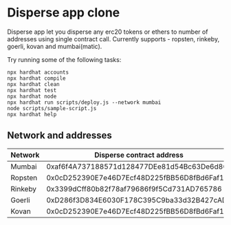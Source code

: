 # Disperse app clone

Disperse app let you disperse any erc20 tokens or ethers to number of addresses using single contract call.
Currently supports - ropsten, rinkeby, goerli, kovan and mumbai(matic).

Try running some of the following tasks:

```shell
npx hardhat accounts
npx hardhat compile
npx hardhat clean
npx hardhat test
npx hardhat node
npx hardhat run scripts/deploy.js --network mumbai
node scripts/sample-script.js
npx hardhat help
```

## Network and addresses

| Network | Disperse contract address                  |
| ------- | ------------------------------------------ |
| Mumbai  | 0xaf6f4A737188571d128477DEe81d54Bc63De6d80 |
| Ropsten | 0x0cD252390E7e46D7Ecf48D225fBB56D8fBd6Faf1 |
| Rinkeby | 0x3399dCff80b82f78af79686f9f5Cd731AD765786 |
| Goerli  | 0xD286f3D834E6030F178C395C9ba33d32B427cAD3 |
| Kovan   | 0x0cD252390E7e46D7Ecf48D225fBB56D8fBd6Faf1 |
